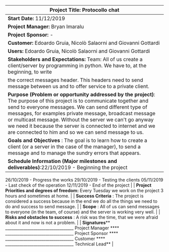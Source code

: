 | **Project Title:** Protocollo chat |
| --- |
| **Start Date:** 11/12/2019 | **End Date:** 28/12/2019 |
| **Project Manager:** Bryan Imaralu |
| **Project Sponsor:** - |
| **Customer:** Edoardo Gruia, Nicolò Salaorni and Giovanni Gottardi |
| **Users:** Edoardo Gruia, Nicolò Salaorni and Giovanni Gottardi |
| **Stakeholders and Expectations:** Team: All of us create a client/server by programming in python. We have to, at the beginning, to write
    the correct messages header. This headers need to send message between us and to offer service to a private client. |
| **Purpose (Problem or opportunity addressed by the project)**: The purpose of this project is to communicate together and send to everyone messages. We can send different type of messages, for examples private message, broadcast message or multicast message. Without the server we can't go anyway we need it because the server is connected to internet and we are connected to him and so we can send message to us. |
| **Goals and Objectives** : The goal is to learn how to create a client (or a server in the case of the manager), to send a message and to manage the sundry errors that appears. |
| **Schedule Information (Major milestones and deliverables)**:22/10/2019 - Beginning the project
26/10/2019 - Progress the works
29/10/2019 - Testing the clients
05/11/2019 - Last check of the operation
12/11/2019 - End of the project |
| **Project Priorities and degrees of freedom:** Every Tuesday we work on the project 3 hours and sometimes at home. |
| **Success Criteria** : The project is considered a success because in the end we do all the things we need to do and success to send message. |
| **Scope** : All of us can send messages to everyone (in the team, of course) and the server is working very well. |
| **Risks and obstacles to success** :  A risk was the time, that we were afraid about it and now is not a problem. |
| **Signatures**** \_\_\_\_\_\_\_\_\_\_\_\_\_\_\_\_\_\_\_\_\_\_\_\_\_\_\_\_\_\_\_\_\_\_
Project Manager **** \_\_\_\_\_\_\_\_\_\_\_\_\_\_\_\_\_\_\_\_\_\_\_\_\_\_\_\_\_\_\_\_\_\_
Project Sponsor **** \_\_\_\_\_\_\_\_\_\_\_\_\_\_\_\_\_\_\_\_\_\_\_\_\_\_\_\_\_\_\_\_\_\_
Customer **** \_\_\_\_\_\_\_\_\_\_\_\_\_\_\_\_\_\_\_\_\_\_\_\_\_\_\_\_\_\_\_\_\_\_
Technical Lead** |